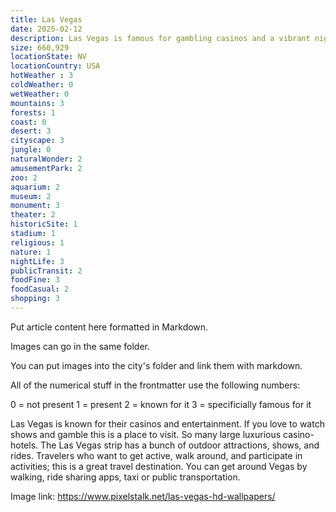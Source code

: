 ```yaml
---
title: Las Vegas
date: 2025-02-12
description: Las Vegas is famous for gambling casinos and a vibrant nightlife. A must see city in the United States.
size: 660,929
locationState: NV
locationCountry: USA
hotWeather : 3
coldWeather: 0
wetWeather: 0
mountains: 3
forests: 1
coast: 0
desert: 3
cityscape: 3
jungle: 0
naturalWonder: 2
amusementPark: 2
zoo: 2
aquarium: 2
museum: 2
monument: 3
theater: 2
historicSite: 1
stadium: 1
religious: 1
nature: 1
nightLife: 3
publicTransit: 2
foodFine: 3
foodCasual: 2
shopping: 3
---
```


Put article content here formatted in Markdown.

Images can go in the same folder.

You can put images into the city's folder and link them with markdown.

All of the numerical stuff in the frontmatter use the following numbers:

0 = not present
1 = present
2 = known for it
3 = specificially famous for it


Las Vegas is known for their casinos and entertainment. If you love to watch shows and gamble this is a place to visit. So many large luxurious casino-hotels. The Las Vegas strip has a bunch of outdoor attractions, shows, and rides. Travelers who want to get active, walk around, and participate in activities; this is a great travel destination. You can get around Vegas by walking, ride sharing apps, taxi or public transportation. 

Image link: https://www.pixelstalk.net/las-vegas-hd-wallpapers/

